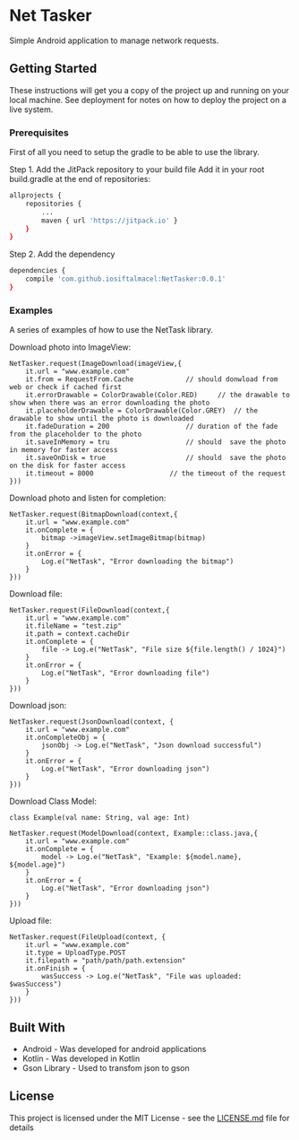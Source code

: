 # Net Tasker

Simple Android application to manage network requests.

## Getting Started

These instructions will get you a copy of the project up and running on your local machine. See deployment for notes on how to deploy the project on a live system.

### Prerequisites

First of all you need to setup the gradle to be able to use the library.

Step 1. Add the JitPack repository to your build file
Add it in your root build.gradle at the end of repositories:
```sh
allprojects {
	repositories {
		...
		maven { url 'https://jitpack.io' }
	}
}
```
Step 2. Add the dependency
```sh
dependencies {
	compile 'com.github.iosiftalmacel:NetTasker:0.0.1'
}
```

### Examples

A series of examples of how to use the NetTask library.

Download photo into ImageView:
```
NetTasker.request(ImageDownload(imageView,{
	it.url = "www.example.com" 
	it.from = RequestFrom.Cache				// should donwload from web or check if cached first
	it.errorDrawable = ColorDrawable(Color.RED)		// the drawable to show when there was an error downloading the photo
	it.placeholderDrawable = ColorDrawable(Color.GREY)	// the drawable to show until the photo is downloaded
	it.fadeDuration = 200					// duration of the fade from the placeholder to the photo
	it.saveInMemory = tru					// should  save the photo in memory for faster access
	it.saveOnDisk = true					// should  save the photo on the disk for faster access
	it.timeout = 8000					// the timeout of the request
}))
```

Download photo and listen for completion:
```
NetTasker.request(BitmapDownload(context,{
	it.url = "www.example.com"
	it.onComplete = {
		bitmap ->imageView.setImageBitmap(bitmap)  
	}
	it.onError = {
		Log.e("NetTask", "Error downloading the bitmap")
	}
}))
```

Download file:
```
NetTasker.request(FileDownload(context,{
	it.url = "www.example.com"
	it.fileName = "test.zip"
	it.path = context.cacheDir
	it.onComplete = {
		file -> Log.e("NetTask", "File size ${file.length() / 1024}")
	}
	it.onError = {
		Log.e("NetTask", "Error downloading file")
	}
}))
```

Download json:
```
NetTasker.request(JsonDownload(context, {
	it.url = "www.example.com"
	it.onCompleteObj = {
		jsonObj -> Log.e("NetTask", "Json download successful")
	}
	it.onError = {
		Log.e("NetTask", "Error downloading json")
	}
}))
```

Download Class Model:
```
class Example(val name: String, val age: Int)

NetTasker.request(ModelDownload(context, Example::class.java,{
	it.url = "www.example.com"
	it.onComplete = {
		model -> Log.e("NetTask", "Example: ${model.name}, ${model.age}")
	}
	it.onError = {
		Log.e("NetTask", "Error downloading json")
	}
}))
```

Upload file:
```
NetTasker.request(FileUpload(context, {
	it.url = "www.example.com"
	it.type = UploadType.POST
	it.filepath = "path/path/path.extension"
	it.onFinish = {
		wasSuccess -> Log.e("NetTask", "File was uploaded: $wasSuccess")
	}
}))
```

## Built With

* Android - Was developed for android applications
* Kotlin - Was developed in Kotlin
* Gson Library - Used to transfom json to gson

## License

This project is licensed under the MIT License - see the [LICENSE.md](LICENSE.md) file for details
